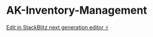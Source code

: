 # AK-Inventory-Management

[Edit in StackBlitz next generation editor ⚡️](https://stackblitz.com/~/github.com/mwmihsan/AK-Inventory-Management)